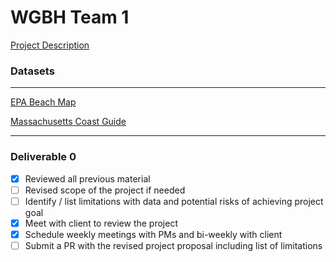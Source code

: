# WGBH Team 1

[Project Description](Project_Description.pdf)

### Datasets

---

[EPA Beach Map](https://watersgeo.epa.gov/beacon2/)

[Massachusetts Coast Guide](https://mass-eoeea.maps.arcgis.com/apps/MapSeries/index.html?appid=35ba833bdc704d49b71a71c511224eb6)

---

### Deliverable 0

- [x] Reviewed all previous material
- [ ] Revised scope of the project if needed
- [ ] Identify / list limitations with data and potential risks of achieving project goal
- [x] Meet with client to review the project
- [x] Schedule weekly meetings with PMs and bi-weekly with client
- [ ] Submit a PR with the revised project proposal including list of limitations
